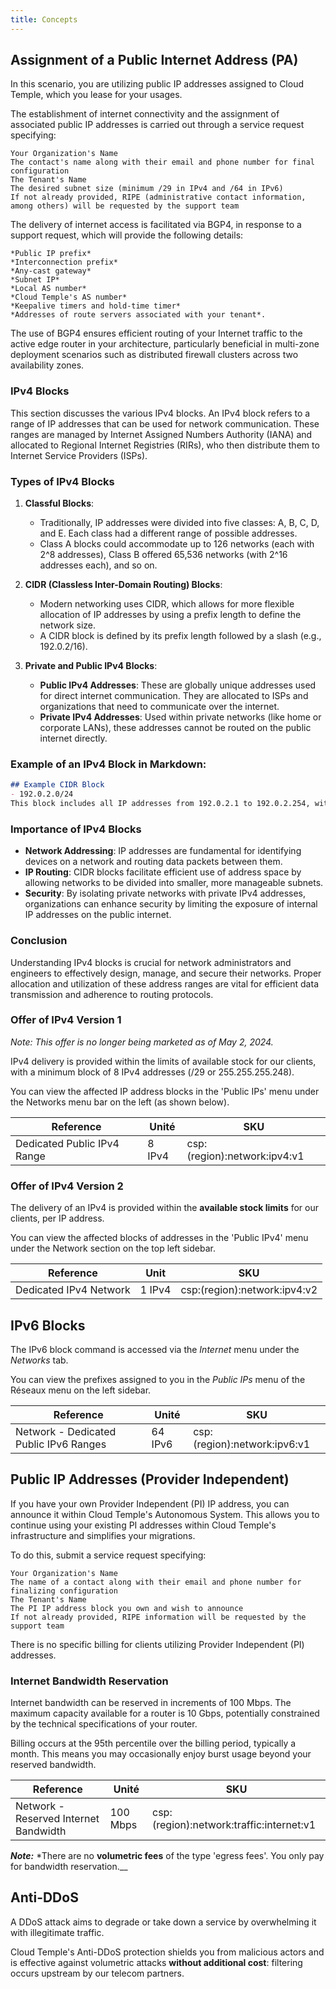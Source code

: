 ```yaml
---
title: Concepts
---
```


## Assignment of a Public Internet Address (PA)

In this scenario, you are utilizing public IP addresses assigned to Cloud Temple, which you lease for your usages.

The establishment of internet connectivity and the assignment of associated public IP addresses is carried out through a service request specifying:

    Your Organization's Name
    The contact's name along with their email and phone number for final configuration
    The Tenant's Name
    The desired subnet size (minimum /29 in IPv4 and /64 in IPv6)
    If not already provided, RIPE (administrative contact information, among others) will be requested by the support team

The delivery of internet access is facilitated via BGP4, in response to a support request, which will provide the following details:

    *Public IP prefix*
    *Interconnection prefix*
    *Any-cast gateway*
    *Subnet IP*
    *Local AS number*
    *Cloud Temple's AS number*
    *Keepalive timers and hold-time timer*
    *Addresses of route servers associated with your tenant*.

The use of BGP4 ensures efficient routing of your Internet traffic to the active edge router in your architecture, particularly beneficial in multi-zone deployment scenarios such as distributed firewall clusters across two availability zones.

### IPv4 Blocks

This section discusses the various IPv4 blocks. An IPv4 block refers to a range of IP addresses that can be used for network communication. These ranges are managed by Internet Assigned Numbers Authority (IANA) and allocated to Regional Internet Registries (RIRs), who then distribute them to Internet Service Providers (ISPs).

### Types of IPv4 Blocks

1. **Classful Blocks**:
   - Traditionally, IP addresses were divided into five classes: A, B, C, D, and E. Each class had a different range of possible addresses.
   - Class A blocks could accommodate up to 126 networks (each with 2^8 addresses), Class B offered 65,536 networks (with 2^16 addresses each), and so on.

2. **CIDR (Classless Inter-Domain Routing) Blocks**:
   - Modern networking uses CIDR, which allows for more flexible allocation of IP addresses by using a prefix length to define the network size.
   - A CIDR block is defined by its prefix length followed by a slash (e.g., 192.0.2/16).

3. **Private and Public IPv4 Blocks**:
   - **Public IPv4 Addresses**: These are globally unique addresses used for direct internet communication. They are allocated to ISPs and organizations that need to communicate over the internet.
   - **Private IPv4 Addresses**: Used within private networks (like home or corporate LANs), these addresses cannot be routed on the public internet directly.

### Example of an IPv4 Block in Markdown:
```markdown
## Example CIDR Block
- 192.0.2.0/24
This block includes all IP addresses from 192.0.2.1 to 192.0.2.254, with a subnet mask of 255.255.255.0 (or /24).
```

### Importance of IPv4 Blocks

- **Network Addressing**: IP addresses are fundamental for identifying devices on a network and routing data packets between them.
- **IP Routing**: CIDR blocks facilitate efficient use of address space by allowing networks to be divided into smaller, more manageable subnets.
- **Security**: By isolating private networks with private IPv4 addresses, organizations can enhance security by limiting the exposure of internal IP addresses on the public internet.

### Conclusion

Understanding IPv4 blocks is crucial for network administrators and engineers to effectively design, manage, and secure their networks. Proper allocation and utilization of these address ranges are vital for efficient data transmission and adherence to routing protocols.

### Offer of IPv4 Version 1

*Note: This offer is no longer being marketed as of May 2, 2024.*

IPv4 delivery is provided within the limits of available stock for our clients, with a minimum block of 8 IPv4 addresses (/29 or 255.255.255.248).

You can view the affected IP address blocks in the 'Public IPs' menu under the Networks menu bar on the left (as shown below).

| Reference                             | Unité  | SKU                          |
| ------------------------------------- | ------ | ---------------------------- |
| Dedicated Public IPv4 Range          | 8 IPv4 | csp:(region):network:ipv4:v1 |

### Offer of IPv4 Version 2

The delivery of an IPv4 is provided within the **available stock limits** for our clients, per IP address.

You can view the affected blocks of addresses in the 'Public IPv4' menu under the Network section on the top left sidebar.

| Reference                     | Unit   | SKU                          |
| ----------------------------- | ------ | ---------------------------- |
| Dedicated IPv4 Network        | 1 IPv4 | csp:(region):network:ipv4:v2 |

## IPv6 Blocks

The IPv6 block command is accessed via the *Internet* menu under the *Networks* tab.

You can view the prefixes assigned to you in the *Public IPs* menu of the Réseaux menu on the left sidebar.

| Reference                             | Unité   | SKU                          |
| ------------------------------------- | ------- | ---------------------------- |
| Network - Dedicated Public IPv6 Ranges | 64 IPv6 | csp:(region):network:ipv6:v1 |

## Public IP Addresses (Provider Independent)

If you have your own Provider Independent (PI) IP address, you can announce it within Cloud Temple's Autonomous System. This allows you to continue using your existing PI addresses within Cloud Temple's infrastructure and simplifies your migrations.

To do this, submit a service request specifying:

    Your Organization's Name
    The name of a contact along with their email and phone number for finalizing configuration
    The Tenant's Name
    The PI IP address block you own and wish to announce
    If not already provided, RIPE information will be requested by the support team

There is no specific billing for clients utilizing Provider Independent (PI) addresses.

### Internet Bandwidth Reservation

Internet bandwidth can be reserved in increments of 100 Mbps. The maximum capacity available for a router is 10 Gbps, potentially constrained by the technical specifications of your router.

Billing occurs at the 95th percentile over the billing period, typically a month. This means you may occasionally enjoy burst usage beyond your reserved bandwidth.

| Reference                                 | Unité    | SKU                                     |
| ----------------------------------------- | -------- | --------------------------------------- |
| Network - Reserved Internet Bandwidth     | 100 Mbps | csp:(region):network:traffic:internet:v1 |

__*Note:*__
*There are no __volumetric fees__ of the type 'egress fees'. You only pay for bandwidth reservation.__

## Anti-DDoS

A DDoS attack aims to degrade or take down a service by overwhelming it with illegitimate traffic.

Cloud Temple's Anti-DDoS protection shields you from malicious actors and is effective against volumetric attacks **without additional cost**: filtering occurs upstream by our telecom partners.